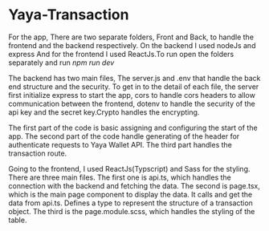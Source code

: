 # Yaya-Transaction

For the app, There are two separate folders, Front and Back, to handle the frontend and the backend respectively. On the backend I used nodeJs and express And for the frontend I used ReactJs.To run open the folders separately and run *npm run dev*

The backend has two main files, The server.js and .env that handle the back end structure and the security. To get in to the detail of each file, the server first initialize express to start the app, cors to handle cors headers to allow communication between the frontend, dotenv to handle the security of the api key and the secret key.Crypto handles the encrypting.

The first part of the code is basic assigning and configuring the start of the app. The second part of the code handle generating of the header for authenticate requests to Yaya Wallet API. The third part handles the transaction route.


Going to the frontend, I used ReactJs(Typscript) and Sass for the styling. There are three main files. The first one is api.ts, which handles the connection with the backend and fetching the data. The second is page.tsx, which is the main page component to display the data. It calls and get the data from api.ts. Defines a type to represent the structure of a transaction object. The third is the page.module.scss, which handles the styling of the table.